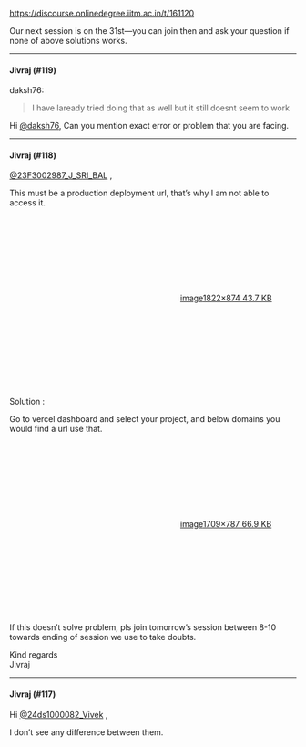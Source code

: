 https://discourse.onlinedegree.iitm.ac.in/t/161120

Our next session is on the 31st—you can join then and ask your question if none of above solutions works.</p><hr>

<h4>Jivraj (#119)</h4>
<aside class="quote group-ds-students" data-post="112" data-topic="161120" data-username="daksh76">
<div class="title">
<div class="quote-controls"></div>
 daksh76:</div>
<blockquote>
<p>I have laready tried doing that as well but it still doesnt seem to work</p>
</blockquote>
</aside>
<p>Hi <a class="mention" href="/u/daksh76">@daksh76</a>, Can you mention exact error or problem that you are facing.</p><hr>

<h4>Jivraj (#118)</h4>
<p><a class="mention" href="/u/23f3002987_j_sri_bal">@23F3002987_J_SRI_BAL</a> ,</p>
<p>This must be a production deployment url, that’s why I am not able to access it.</p>
<p><div class="lightbox-wrapper"><a class="lightbox" data-download-href="/uploads/short-url/zcfn8dHyrIHGiE7GMEPxVYGa7Hn.png?dl=1" href="https://europe1.discourse-cdn.com/flex013/uploads/iitm/original/3X/f/6/f6ae861370f12370cde76d18de318ad1fc622d2d.png" rel="noopener nofollow ugc" title="image"><div class="meta"><svg aria-hidden="true" class="fa d-icon d-icon-far-image svg-icon"><use href="#far-image"></use></svg><span class="filename">image</span><span class="informations">1822×874 43.7 KB</span><svg aria-hidden="true" class="fa d-icon d-icon-discourse-expand svg-icon"><use href="#discourse-expand"></use></svg></div></a></div></p>
<p>Solution :</p>
<p>Go to vercel dashboard and select your project, and below domains you would find a url use that.</p>
<p><div class="lightbox-wrapper"><a class="lightbox" data-download-href="/uploads/short-url/xoXGezoYCPN7WUGnT52ZEQSCH1o.png?dl=1" href="https://europe1.discourse-cdn.com/flex013/uploads/iitm/original/3X/e/a/ea1a1dadad49d6b6665a2366d0902d4a45122b32.png" rel="noopener nofollow ugc" title="image"><div class="meta"><svg aria-hidden="true" class="fa d-icon d-icon-far-image svg-icon"><use href="#far-image"></use></svg><span class="filename">image</span><span class="informations">1709×787 66.9 KB</span><svg aria-hidden="true" class="fa d-icon d-icon-discourse-expand svg-icon"><use href="#discourse-expand"></use></svg></div></a></div></p>
<p>If this doesn’t solve problem, pls join tomorrow’s session between 8-10 towards ending of session we use to take doubts.</p>
<p>Kind regards<br/>
Jivraj</p><hr>

<h4>Jivraj (#117)</h4>
<p>Hi <a class="mention" href="/u/24ds1000082_vivek">@24ds1000082_Vivek</a> ,</p>
<p>I don’t see any difference between them.